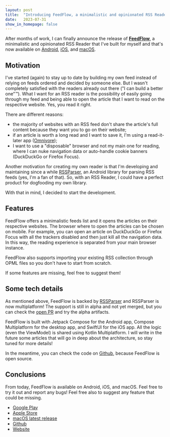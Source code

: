 ```yaml
---
layout: post
title:  "Introducing FeedFlow, a minimalistic and opinionated RSS Reader"
date:   2023-07-31
show_in_homepage: false
---
```


After months of work, I can finally announce the release of [**FeedFlow**](https://www.feedflow.dev/), a minimalistic and opinionated RSS Reader that I've built for myself and that's now available on [Android](https://play.google.com/store/apps/details?id=com.prof18.feedflow), [iOS](https://apps.apple.com/us/app/feedflow-rss-reader/id6447210518), and [macOS](https://github.com/prof18/feed-flow/releases/latest).

## Motivation

I've started (again) to stay up to date by building my own feed instead of relying on feeds ordered and decided by someone else. But I wasn't completely satisfied with the readers already out there ("I can build a better one"™️). What I want for an RSS reader is the possibility of easily going through my feed and being able to open the article that I want to read on the respective website. Yes, you read it right.

There are different reasons:
- the majority of websites with an RSS feed don't share the article's full content because they want you to go on their website;
- if an article is worth a long read and I want to save it, I'm using a read-it-later app ([Omnivore](https://omnivore.app));
- I want to use a "disposable" browser and not my main one for reading, where I can nuke navigation data or auto-handle cookie banners (DuckDuckGo or Firefox Focus).

Another motivation for creating my own reader is that I'm developing and maintaining since a while [RSSParser](https://github.com/prof18/RSS-Parser), an Android library for parsing RSS feeds (yes, I'm a fan of that). So, with an RSS Reader, I could have a perfect product for dogfooding my own library.

With that in mind, I decided to start the development.

## Features

FeedFlow offers a minimalistic feeds list and it opens the articles on their respective websites. The browser where to open the articles can be chosen on mobile. For example, you can open an article on DuckDuckGo or Firefox Focus with all the trackers disabled and then just kill all the navigation data. In this way, the reading experience is separated from your main browser instance.

FeedFlow also supports importing your existing RSS collection through OPML files so you don't have to start from scratch.

If some features are missing, feel free to suggest them!

## Some tech details

As mentioned above, FeedFlow is backed by [RSSParser](https://github.com/prof18/RSS-Parser) and RSSParser is now multiplatform! The support is still in alpha and not yet merged, but you can check the [open PR](https://github.com/prof18/RSS-Parser/pull/116) and try the alpha artifacts.

FeedFlow is built with Jetpack Compose for the Android app, Compose Multiplatform for the desktop app, and SwiftUI for the iOS app. All the logic (even the ViewModel) is shared using Kotlin Multiplatform. I will write in the future some articles that will go in deep about the architecture, so stay tuned for more details!

In the meantime, you can check the code on [Github](https://github.com/prof18/feed-flow), because FeedFlow is open source.

## Conclusions

From today, FeedFlow is available on Android, iOS, and macOS. Feel free to try it out and report any bugs! Feel free also to suggest any feature that could be missing.

- [Google Play](https://play.google.com/store/apps/details?id=com.prof18.feedflow)
- [Apple Store](https://apps.apple.com/us/app/feedflow-rss-reader/id6447210518)
- [macOS latest release](https://github.com/prof18/feed-flow/releases/latest)
- [Github](https://github.com/prof18/feed-flow)
- [Website](https://www.feedflow.dev/)
